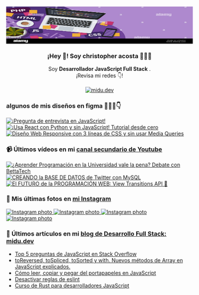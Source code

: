 <p align="center" width="300">
   <img align="center" width="800" height="100" src="https://github.com/pockx96/pockx96/blob/main/Baner.jpg" />
   <h3 align="center">¡Hey 👋! Soy christopher acosta 👨🏻‍💻</h3>
</p>

<p align="center">Soy <strong>Desarrollador JavaScript Full Stack</strong> .<br />¡Revisa mi redes 👇!</p>
<p align="center">
  <a href="https://www.instagram.com/cristopheracosta96/" target="blank">
    <img align="center" src="https://cdn.jsdelivr.net/npm/simple-icons@3.0.1/icons/instagram.svg" alt="midu.dev" height="28px" width="28px" />
  </a>
  <a href="https://www.linkedin.com/in/cristopher-acosta-rios-3b7b691b0/" target="blank">
    <i class="fa-brands fa-linkedin"></i>
  </a>
</p>

### algunos de mis diseños en figma 👨🏻‍💻👇

<a href='https://youtu.be/-s1DA9NXqNw' target='_blank'>
  <img width='30%' src='https://img.youtube.com/vi/-s1DA9NXqNw/mqdefault.jpg' alt='¡Pregunta de entrevista en JavaScript!' />
</a>
<a href='https://youtu.be/iYH-U6F5ng8' target='_blank'>
  <img width='30%' src='https://img.youtube.com/vi/iYH-U6F5ng8/mqdefault.jpg' alt='¡Usa React con Python y sin JavaScript! Tutorial desde cero' />
</a>
<a href='https://youtu.be/CcBVnXZ4Mc0' target='_blank'>
  <img width='30%' src='https://img.youtube.com/vi/CcBVnXZ4Mc0/mqdefault.jpg' alt='Diseño Web Responsive con 3 líneas de CSS y sin usar Media Queries' />
</a>

### 📹 Últimos vídeos en mi [canal secundario de Youtube](https://youtube.com/midulive?sub_confirmation=1)

<a href='https://youtu.be/tPBh2qqzgwU' target='_blank'>
  <img width='30%' src='https://img.youtube.com/vi/tPBh2qqzgwU/mqdefault.jpg' alt='¿Aprender Programación en la Universidad vale la pena? Debate con BettaTech' />
</a>
<a href='https://youtu.be/96s2i-H7e0w' target='_blank'>
  <img width='30%' src='https://img.youtube.com/vi/96s2i-H7e0w/mqdefault.jpg' alt='CREANDO la BASE DE DATOS de Twitter con MySQL' />
</a>
<a href='https://youtu.be/ODv-VFRFGcY' target='_blank'>
  <img width='30%' src='https://img.youtube.com/vi/ODv-VFRFGcY/mqdefault.jpg' alt='El FUTURO de la PROGRAMACIÓN WEB: View Transitions API 🤯' />
</a>

### 📸 Mis últimas fotos en [mi Instagram](https://instagram.com/midu.dev)

<a href='https://instagram.com/p/CuZc1m3vnie' target='_blank'>
  <img width='20%' src='https://scontent-lcy1-1.cdninstagram.com/v/t51.2885-15/358798150_285608557329587_5428292880038311066_n.jpg?stp=dst-jpg_e15&_nc_ht=scontent-lcy1-1.cdninstagram.com&_nc_cat=111&_nc_ohc=fdoCGXmAkS0AX9lethc&edm=APU89FABAAAA&ccb=7-5&oh=00_AfBoQhGe9H5OuUpVoDsveEF4kMsSGiT7bKmLmf0udGEbbQ&oe=64AA02FD&_nc_sid=bc0c2c' alt='Instagram photo' />
</a>
<a href='https://instagram.com/p/CuWo3JCNCdz' target='_blank'>
  <img width='20%' src='https://scontent-lcy1-1.cdninstagram.com/v/t39.30808-6/358106891_18189147526277303_5235336030376977159_n.jpg?stp=dst-jpg_e35_p1080x1080_sh0.08&_nc_ht=scontent-lcy1-1.cdninstagram.com&_nc_cat=111&_nc_ohc=PkoDr4mIJv4AX-PvT5Z&edm=APU89FAAAAAA&ccb=7-5&oh=00_AfBAF-PUcNGL1RQLDJJ5jmLbtd_ceSEk7buKH2qVmL1J8Q&oe=64AD996A&_nc_sid=bc0c2c' alt='Instagram photo' />
</a>
<a href='https://instagram.com/p/CuUe5GDPk-g' target='_blank'>
  <img width='20%' src='https://scontent-lcy1-1.cdninstagram.com/v/t51.2885-15/357767699_1337001810234116_14052955471467157_n.jpg?stp=dst-jpg_e15&_nc_ht=scontent-lcy1-1.cdninstagram.com&_nc_cat=108&_nc_ohc=hplUn_RBb3gAX8o14oX&edm=APU89FABAAAA&ccb=7-5&oh=00_AfBNHpLtGknk8Vb4vE2q6hSUVcWcXPjtBIxMOUvFJzfKxQ&oe=64AA65EA&_nc_sid=bc0c2c' alt='Instagram photo' />
</a>
<a href='https://instagram.com/p/CuR2_ZGOwCA' target='_blank'>
  <img width='20%' src='https://scontent-lcy1-2.cdninstagram.com/v/t51.2885-15/357853623_939974810398038_5967155016776123523_n.jpg?stp=dst-jpg_e15&_nc_ht=scontent-lcy1-2.cdninstagram.com&_nc_cat=106&_nc_ohc=by4_2p99KVoAX9AxhaL&edm=APU89FABAAAA&ccb=7-5&oh=00_AfCBiAsGdRbBX7_lk27ebLZvbpYm0DGeXq9-DZmaCXvgVA&oe=64AAA2DB&_nc_sid=bc0c2c' alt='Instagram photo' />
</a>

### 📝 Últimos artículos en mi [blog de Desarrollo Full Stack: midu.dev](https://midu.dev)
- [Top 5 preguntas de JavaScript en Stack Overflow](https://midu.dev/top-5-preguntas-javascript-stack-overflow/)
- [toReversed, toSpliced, toSorted y with. Nuevos métodos de Array en JavaScript explicados.](https://midu.dev/to-reversed-to-spliced-to-sorted-with/)
- [Cómo leer, copiar y pegar del portapapeles en JavaScript](https://midu.dev/leer-copiar-pegar-portapapeles-javascript/)
- [Desactivar reglas de eslint](https://midu.dev/desactivar-reglas-eslint/)
- [Curso de Rust para desarrolladores JavaScript](https://midu.dev/rust-para-desarrolladores-javascript/)
